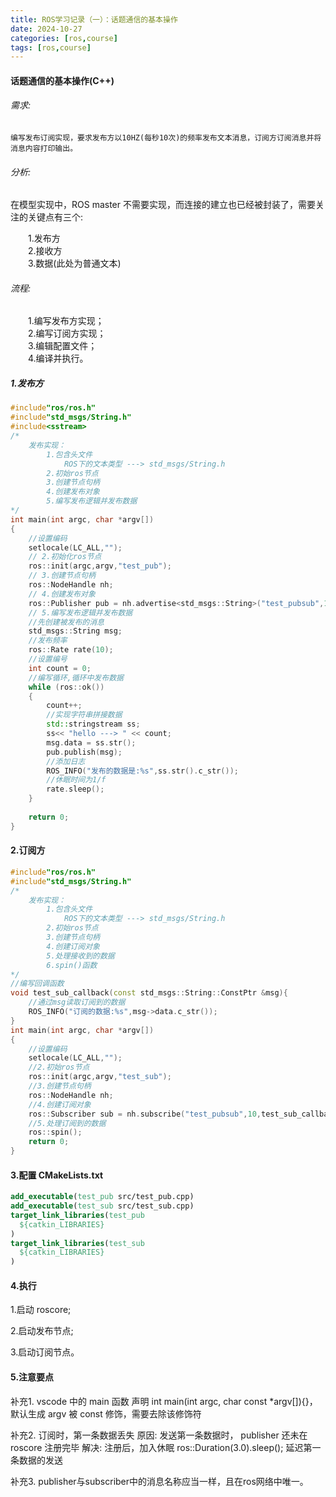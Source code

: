 ```yaml
---
title: ROS学习记录（一）：话题通信的基本操作
date: 2024-10-27
categories: [ros,course]
tags: [ros,course]
---
```


#### 话题通信的基本操作(C++)

###### 需求:
    编写发布订阅实现，要求发布方以10HZ(每秒10次)的频率发布文本消息，订阅方订阅消息并将消息内容打印输出。

###### 分析:

在模型实现中，ROS master 不需要实现，而连接的建立也已经被封装了，需要关注的关键点有三个:

&emsp;&emsp;1.发布方\
&emsp;&emsp;2.接收方\
&emsp;&emsp;3.数据(此处为普通文本)


###### 流程:

&emsp;&emsp;1.编写发布方实现；\
&emsp;&emsp;2.编写订阅方实现；\
&emsp;&emsp;3.编辑配置文件；\
&emsp;&emsp;4.编译并执行。


##### 1.发布方
```cpp
#include"ros/ros.h"
#include"std_msgs/String.h"
#include<sstream>
/*
    发布实现：
        1.包含头文件
            ROS下的文本类型 ---> std_msgs/String.h
        2.初始ros节点
        3.创建节点句柄
        4.创建发布对象
        5.编写发布逻辑并发布数据
*/
int main(int argc, char *argv[])
{
    //设置编码
    setlocale(LC_ALL,"");
    // 2.初始化ros节点
    ros::init(argc,argv,"test_pub");
    // 3.创建节点句柄
    ros::NodeHandle nh;
    // 4.创建发布对象
    ros::Publisher pub = nh.advertise<std_msgs::String>("test_pubsub",10);
    // 5.编写发布逻辑并发布数据
    //先创建被发布的消息
    std_msgs::String msg;
    //发布频率
    ros::Rate rate(10);
    //设置编号
    int count = 0;
    //编写循环,循环中发布数据
    while (ros::ok())
    {
        count++;
        //实现字符串拼接数据
        std::stringstream ss;
        ss<< "hello ---> " << count;
        msg.data = ss.str();
        pub.publish(msg);
        //添加日志
        ROS_INFO("发布的数据是:%s",ss.str().c_str());
        //休眠时间为1/f
        rate.sleep();
    }
    
    return 0;
}
```
#### 2.订阅方
```cpp
#include"ros/ros.h"
#include"std_msgs/String.h"
/*
    发布实现：
        1.包含头文件
            ROS下的文本类型 ---> std_msgs/String.h
        2.初始ros节点
        3.创建节点句柄
        4.创建订阅对象
        5.处理接收到的数据 
        6.spin()函数
*/
//编写回调函数
void test_sub_callback(const std_msgs::String::ConstPtr &msg){
    //通过msg读取订阅到的数据
    ROS_INFO("订阅的数据:%s",msg->data.c_str());
}
int main(int argc, char *argv[])
{
    //设置编码
    setlocale(LC_ALL,"");
    //2.初始ros节点
    ros::init(argc,argv,"test_sub");
    //3.创建节点句柄
    ros::NodeHandle nh;
    //4.创建订阅对象
    ros::Subscriber sub = nh.subscribe("test_pubsub",10,test_sub_callback);
    //5.处理订阅到的数据
    ros::spin();
    return 0;
}
```
#### 3.配置 CMakeLists.txt
```cmake
add_executable(test_pub src/test_pub.cpp)
add_executable(test_sub src/test_sub.cpp)
target_link_libraries(test_pub
  ${catkin_LIBRARIES}
)
target_link_libraries(test_sub
  ${catkin_LIBRARIES}
)
```
#### 4.执行

1.启动 roscore;

2.启动发布节点;

3.启动订阅节点。

#### 5.注意要点

补充1.
vscode 中的 main 函数 声明 int main(int argc, char const *argv[]){}，默认生成 argv 被 const 修饰，需要去除该修饰符

补充2.
订阅时，第一条数据丢失
原因: 发送第一条数据时， publisher 还未在 roscore 注册完毕
解决: 注册后，加入休眠 ros::Duration(3.0).sleep(); 延迟第一条数据的发送

补充3.
publisher与subscriber中的消息名称应当一样，且在ros网络中唯一。
